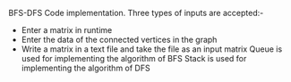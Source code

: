 BFS-DFS Code implementation.
Three types of inputs are accepted:-
* Enter a matrix in runtime
* Enter the data of the connected vertices in the graph
* Write a matrix in a text file and take the file as an input matrix
Queue is used for implementing the algorithm of BFS
Stack is used for implementing the algorithm of DFS
